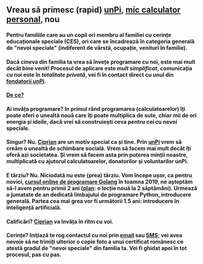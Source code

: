 ## Vreau să primesc (rapid) [unPi](https://www.unpi.ro/), [mic calculator personal](http://pc.unpi.ro/), nou

#### Pentru familiile care au un copil ori membru al familiei cu cerințe educaționale speciale (CES), ori care se încadrează în categoria generală de "nevoi speciale" (indiferent de vârstă, ocupație, venituri în familie).

#### Dacă cineva din familia ta vrea să învețe programare cu noi, este mai mult decât bine venit! Procesul de aplicare este _mult simplificat_, comunicația cu noi este în _totalitate privată_, vei fi în contact direct cu unul din [fondatorii unPi](https://start.unpi.ro/ong/echipa/).

#### [De ce?](http://dece.unpi.ro/)

#### **Ai invăța programare?** In primul rând programarea (calculatoarelor) îți poate oferi o unealtă nouă care îți poate multiplica de sute, chiar mii de ori energia și ideile, dacă vrei să construiești ceva pentru cei cu nevoi speciale.

#### **Singur?** Nu. [Ciprian](https://www.unpi.ro/ong/echipa/) are un motiv special ca și tine. Prin [unPi](https://www.unpi.ro/) vrem să creăm o unealtă de schimbare socială. Vrem să facem mai mult decât îți oferă azi societatea. Și vrem să facem asta prin puterea minții noastre, multiplicată cu ajutorul calculatoarelor, donatorilor și voluntarilor unPi.

#### **E târziu?** Nu. Niciodată nu este (prea) târziu. Vom începe ușor, ca pentru novici, [cursul online de programare Golang](https://go.unpi.ro/) în toamna 2019, ne așteptăm să-l avem pentru primii 2 ani ([plan](http://plan.unpi.ro/): o lecție nouă la 2 săptămâni). Urmează o jumatate de an dedicată limbajului de programare Python, introducere generală. Partea cea mai grea vor fi următorii 1.5 ani: introducere în inteligență artificială.

#### **Calificări?** [Ciprian](https://www.linkedin.com/in/ciprian-manea/) va învăța în ritm cu voi.

#### **Cerințe?** Inițiază te rog contactul cu noi prin [email](mailto:rapid@unpi.ro?subject=Vreau%20unPi) sau [SMS](tel:+358406640059); vei avea nevoie să ne trimiți ulterior o copie foto a unui certificat românesc ce atestă gradul de "nevoi speciale" din familia ta. Vei fi ghidat apoi în tot procesul, pas cu pas.


<script src="https://wchat.freshchat.com/js/widget.js"></script>
<script>
  window.fcWidget.init({
    token: "1dbeef16-76f2-47bc-bc8a-f848842e00d7",
    host: "https://wchat.freshchat.com"
  });
</script>
